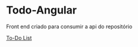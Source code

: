 # Todo-Angular

Front end criado para consumir a api do repositório

[To-Do List](https://github.com/caiovlima/To-Do-List)
